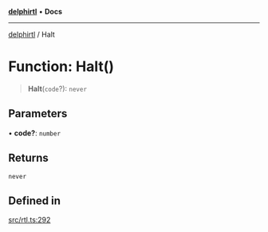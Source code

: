 [**delphirtl**](../README.md) • **Docs**

***

[delphirtl](../globals.md) / Halt

# Function: Halt()

> **Halt**(`code`?): `never`

## Parameters

• **code?**: `number`

## Returns

`never`

## Defined in

[src/rtl.ts:292](https://github.com/chuacw/delphirtl/blob/f0fe3802fcf930859eb4297a0ec19446d57ff540/src/rtl.ts#L292)
